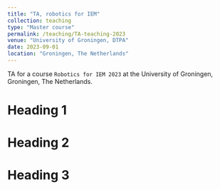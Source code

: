 ```yaml
---
title: "TA, robotics for IEM"
collection: teaching
type: "Master course"
permalink: /teaching/TA-teaching-2023
venue: "University of Groningen, DTPA"
date: 2023-09-01
location: "Groningen, The Netherlands"
---
```


TA for a course `Robotics for IEM 2023` at the University of Groningen, Groningen, The Netherlands.

Heading 1
======

Heading 2
======

Heading 3
======
